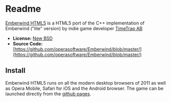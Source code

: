 # Readme

[Emberwind HTML5](https://operasoftware.github.io/Emberwind/) is a HTML5 port of the C++ implementation of Emberwind ("lite" version) by indie game developer [TimeTrap AB](https://www.timetrap.se)

* __License:__ [New BSD](https://github.com/operasoftware/Emberwind/blob/master/LICENSE)
* __Source Code:__ [https://github.com/operasoftware/Emberwind/blob/master/](https://github.com/operasoftware/Emberwind/blob/master/)

## Install

Emberwind HTML5 runs on all the modern desktop browsers of 2011 as well as Opera Mobile, Safari for iOS and the Android browser. The game can be launched directly from the [github pages](https://operasoftware.github.io/Emberwind/).

